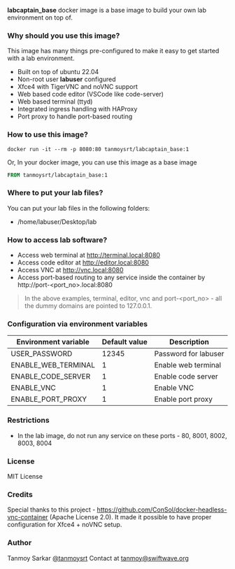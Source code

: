 **labcaptain_base** docker image is a base image to build your own lab environment on top of.

### Why should you use this image?
This image has many things pre-configured to make it easy to get started with a lab environment.

- Built on top of ubuntu 22.04
- Non-root user **labuser** configured
- Xfce4 with TigerVNC and noVNC support
- Web based code editor (VSCode like code-server)
- Web based terminal (ttyd)
- Integrated ingress handling with HAProxy
- Port proxy to handle port-based routing

### How to use this image?
```curl
docker run -it --rm -p 8080:80 tanmoysrt/labcaptain_base:1
```

Or, In your docker image, you can use this image as a base image
```dockerfile
FROM tanmoysrt/labcaptain_base:1
```

### Where to put your lab files?
You can put your lab files in the following folders:
- /home/labuser/Desktop/lab

### How to access lab software?
- Access web terminal at http://terminal.local:8080
- Access code editor at http://editor.local:8080
- Access VNC at http://vnc.local:8080
- Access port-based routing to any service inside the container by http://port-<port_no>.local:8080

> In the above examples, terminal, editor, vnc and port-<port_no> - all the dummy domains are pointed to 127.0.0.1.

### Configuration via environment variables
| Environment variable | Default value | Description          |
| -------------------- | ------------- | -------------------- |
| USER_PASSWORD        | 12345         | Password for labuser |
| ENABLE_WEB_TERMINAL  | 1             | Enable web terminal  |
| ENABLE_CODE_SERVER   | 1             | Enable code server   |
| ENABLE_VNC           | 1             | Enable VNC           |
| ENABLE_PORT_PROXY    | 1             | Enable port proxy    |

### Restrictions
- In the lab image, do not run any service on these ports - 80, 8001, 8002, 8003, 8004

### License
MIT License

### Credits
Special thanks to this project - https://github.com/ConSol/docker-headless-vnc-container (Apache License 2.0). It made it possible to have proper configuration for Xfce4 + noVNC setup.

### Author
Tanmoy Sarkar [@tanmoysrt](https://github.com/tanmoysrt)
Contact at tanmoy@swiftwave.org
